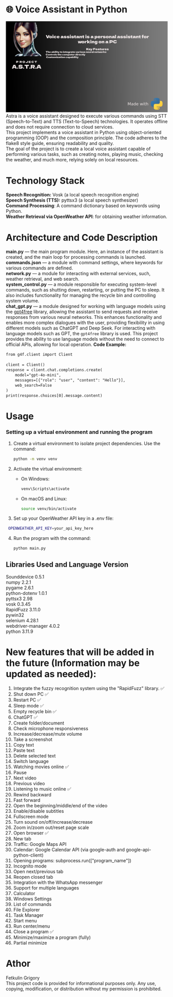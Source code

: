 # 🌐 Voice Assistant in Python
![](img/Banner.png)
Astra is a voice assistant designed to execute various commands using STT (Speech-to-Text) and TTS (Text-to-Speech) technologies. It operates offline and does not require connection to cloud services.<br />
This project implements a voice assistant in Python using object-oriented programming (OOP) and the composition principle. The code adheres to the flake8 style guide, ensuring readability and quality.<br />
The goal of the project is to create a local voice assistant capable of performing various tasks, such as creating notes, playing music, checking the weather, and much more, relying solely on local resources.<br />
# Technology Stack
**Speech Recognition:**  Vosk (a local speech recognition engine)<br />
**Speech Synthesis (TTS):** pyttsx3 (a local speech synthesizer)<br />
**Command Processing**: A command dictionary based on keywords using Python. <br />
**Weather Retrieval via OpenWeather API**: for obtaining weather information.<br /> 

# Architecture and Code Description
**main.py** — the main program module. Here, an instance of the assistant is created, and the main loop for processing commands is launched.<br />
**commands.json** — a module with command settings, where keywords for various commands are defined.<br />
**network.py** — a module for interacting with external services, such, weather retrieval, and web search.<br />
**system_control.py** —  a module responsible for executing system-level commands, such as shutting down, restarting, or putting the PC to sleep. It also includes functionality for managing the recycle bin and controlling system volume.<br />
**chat_gpt.py** —   a module designed for working with language models using the  [gpt4free](https://github.com/xtekky/gpt4free) library, allowing the assistant to send requests and receive responses from various neural networks. This enhances functionality and enables more complex dialogues with the user, providing flexibility in using different models such as ChatGPT and Deep Seek. For interacting with language models such as GPT, the `gpt4free` library is used. This project provides the ability to use language models without the need to connect to official APIs, allowing for local operation.
**Code Example:**
```
from g4f.client import Client

client = Client()
response = client.chat.completions.create(
    model="gpt-4o-mini",
    messages=[{"role": "user", "content": "Hello"}],
    web_search=False
)
print(response.choices[0].message.content)
```
# Usage
### Setting up a virtual environment and running the program

1. Create a virtual environment to isolate project dependencies.
   Use the command:
   ```bash
   python -m venv venv
   ```

2. Activate the virtual environment:
   - On Windows:
     ```bash
     venv\Scripts\activate
     ```
   - On macOS and Linux:
     ```bash
     source venv/bin/activate
     ```
3. Set up your OpenWeather API key in a .env file:
  ```bash
   OPENWEATHER_API_KEY=your_api_key_here
```


4. Run the program with the command:
   ```bash
   python main.py
   ```

## Libraries Used and Language Version
Sounddevice 0.5.1<br />
numpy 2.2.1  <br />
pygame 2.6.1 <br />
python-dotenv 1.0.1 <br />
pyttsx3 2.98  <br />
vosk 0.3.45  <br />
RapidFuzz 3.11.0 <br />
pywin32 <br />
selenium 4.28.1 <br />
webdriver-manager 4.0.2 <br />
python 3.11.9  <br />

# New features that will be added in the future (Information may be updated as needed):
1. Integrate the fuzzy recognition system using the "RapidFuzz" library.  ✅
2. Shut down PC  ✅
3. Restart PC ✅ 
4. Sleep mode  ✅
5. Empty recycle bin ✅
6. ChatGPT ✅
7. Create folder/document
8. Check microphone responsiveness  
9. Increase/decrease/mute volume  
10. Take a screenshot
11. Copy text
12. Paste text
13. Delete selected text
14. Switch language
15. Watching movies online ✅
16. Pause
17. Next video
18. Previous video
19. Listening to music online ✅
20. Rewind backward
21. Fast forward
22. Open the beginning/middle/end of the video
23. Enable/disable subtitles
24. Fullscreen mode
25. Turn sound on/off/increase/decrease
26. Zoom in/zoom out/reset page scale
27. Open browser ✅
28. New tab
29. Traffic: Google Maps API
30. Calendar: Google Calendar API (via google-auth and google-api-python-client)
31. Opening programs: subprocess.run(["program_name"])
32. Incognito mode
33. Open next/previous tab
34. Reopen closed tab
35. Integration with the WhatsApp messenger  
36. Support for multiple languages
37. Calculator
38. Windows Settings
39. List of commands
40. File Explorer
41. Task Manager
42. Start menu
43. Run center/menu
44. Close a program ✅
45. Minimize/maximize a program (fully)
46. Partial minimize

# Athor
Fetkulin Grigory <br />
This project code is provided for informational purposes only. Any use, copying, modification, or distribution without my permission is prohibited. <br />
